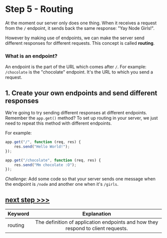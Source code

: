 # Step 5 - Routing

At the moment our server only does one thing. When it receives a request from the `/` endpoint, it sends back the same response: "Yay Node Girls!".

However by making use of endpoints, we can make the server send different responses for different requests. This concept is called **routing**.

### What is an endpoint?

An endpoint is the part of the URL which comes after `/`. For example: `/chocolate` is the "chocolate" endpoint. It's the URL to which you send a request.

## 1. Create your own endpoints and send different responses

We're going to try sending different responses at different endpoints. Remember the `app.get()` method? To set up routing in your server, we just need to repeat this method with different endpoints.

For example:

```js
app.get("/", function (req, res) {
    res.send("Hello World!");
});

app.get("/chocolate", function (req, res) {
    res.send("Mm chocolate :O");
});
```

*Challenge:* Add some code so that your server sends one message when the endpoint is `/node` and another one when it's `/girls`.

## [**next step >>>**](step06.md)

| Keyword | Explanation |
|--------|:-------------------------------:|
| routing | The definition of application endpoints and how they respond to client requests. |
